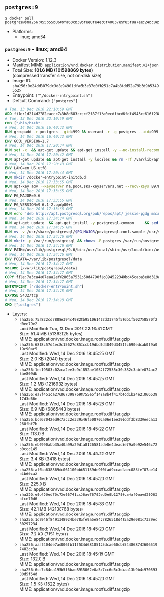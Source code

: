 ## `postgres:9`

```console
$ docker pull postgres@sha256:855b55b060bfa63cb39bfee0fe4ec6f40037e9f85f8a7eec24bc8e59ec1a8345
```

-	Platforms:
	-	linux; amd64

### `postgres:9` - linux; amd64

-	Docker Version: 1.12.3
-	Manifest MIME: `application/vnd.docker.distribution.manifest.v2+json`
-	Total Size: **101.6 MB (101598869 bytes)**  
	(compressed transfer size, not on-disk size)
-	Image ID: `sha256:0e24dd8079dc3d8e94901dfa6b3e37d0fb251c7a4b86dd52a79b5d9b53495525`
-	Entrypoint: `["\/docker-entrypoint.sh"]`
-	Default Command: `["postgres"]`

```dockerfile
# Tue, 13 Dec 2016 22:10:59 GMT
ADD file:1d214d2782eaccc743b8d683ccecf2f87f12a0ecdfbcd6fdf4943ce616f23870 in / 
# Tue, 13 Dec 2016 22:10:59 GMT
CMD ["/bin/bash"]
# Wed, 14 Dec 2016 16:40:32 GMT
RUN groupadd -r postgres --gid=999 && useradd -r -g postgres --uid=999 postgres
# Wed, 14 Dec 2016 16:40:32 GMT
ENV GOSU_VERSION=1.7
# Wed, 14 Dec 2016 17:20:34 GMT
RUN set -x 	&& apt-get update && apt-get install -y --no-install-recommends ca-certificates wget && rm -rf /var/lib/apt/lists/* 	&& wget -O /usr/local/bin/gosu "https://github.com/tianon/gosu/releases/download/$GOSU_VERSION/gosu-$(dpkg --print-architecture)" 	&& wget -O /usr/local/bin/gosu.asc "https://github.com/tianon/gosu/releases/download/$GOSU_VERSION/gosu-$(dpkg --print-architecture).asc" 	&& export GNUPGHOME="$(mktemp -d)" 	&& gpg --keyserver ha.pool.sks-keyservers.net --recv-keys B42F6819007F00F88E364FD4036A9C25BF357DD4 	&& gpg --batch --verify /usr/local/bin/gosu.asc /usr/local/bin/gosu 	&& rm -r "$GNUPGHOME" /usr/local/bin/gosu.asc 	&& chmod +x /usr/local/bin/gosu 	&& gosu nobody true 	&& apt-get purge -y --auto-remove ca-certificates wget
# Wed, 14 Dec 2016 17:20:42 GMT
RUN apt-get update && apt-get install -y locales && rm -rf /var/lib/apt/lists/* 	&& localedef -i en_US -c -f UTF-8 -A /usr/share/locale/locale.alias en_US.UTF-8
# Wed, 14 Dec 2016 17:20:43 GMT
ENV LANG=en_US.utf8
# Wed, 14 Dec 2016 17:20:44 GMT
RUN mkdir /docker-entrypoint-initdb.d
# Wed, 14 Dec 2016 17:33:55 GMT
RUN apt-key adv --keyserver ha.pool.sks-keyservers.net --recv-keys B97B0AFCAA1A47F044F244A07FCC7D46ACCC4CF8
# Wed, 14 Dec 2016 17:33:55 GMT
ENV PG_MAJOR=9.6
# Wed, 14 Dec 2016 17:33:55 GMT
ENV PG_VERSION=9.6.1-2.pgdg80+1
# Wed, 14 Dec 2016 17:33:56 GMT
RUN echo 'deb http://apt.postgresql.org/pub/repos/apt/ jessie-pgdg main' $PG_MAJOR > /etc/apt/sources.list.d/pgdg.list
# Wed, 14 Dec 2016 17:34:24 GMT
RUN apt-get update 	&& apt-get install -y postgresql-common 	&& sed -ri 's/#(create_main_cluster) .*$/\1 = false/' /etc/postgresql-common/createcluster.conf 	&& apt-get install -y 		postgresql-$PG_MAJOR=$PG_VERSION 		postgresql-contrib-$PG_MAJOR=$PG_VERSION 	&& rm -rf /var/lib/apt/lists/*
# Wed, 14 Dec 2016 17:34:25 GMT
RUN mv -v /usr/share/postgresql/$PG_MAJOR/postgresql.conf.sample /usr/share/postgresql/ 	&& ln -sv ../postgresql.conf.sample /usr/share/postgresql/$PG_MAJOR/ 	&& sed -ri "s!^#?(listen_addresses)\s*=\s*\S+.*!\1 = '*'!" /usr/share/postgresql/postgresql.conf.sample
# Wed, 14 Dec 2016 17:34:26 GMT
RUN mkdir -p /var/run/postgresql && chown -R postgres /var/run/postgresql
# Wed, 14 Dec 2016 17:34:26 GMT
ENV PATH=/usr/lib/postgresql/9.6/bin:/usr/local/sbin:/usr/local/bin:/usr/sbin:/usr/bin:/sbin:/bin
# Wed, 14 Dec 2016 17:34:26 GMT
ENV PGDATA=/var/lib/postgresql/data
# Wed, 14 Dec 2016 17:34:27 GMT
VOLUME [/var/lib/postgresql/data]
# Wed, 14 Dec 2016 17:34:27 GMT
COPY file:7a3ca4e07eaa2efd2865a7531b50d4790f1c894522340bd45caba3e8d319a644 in / 
# Wed, 14 Dec 2016 17:34:27 GMT
ENTRYPOINT ["/docker-entrypoint.sh"]
# Wed, 14 Dec 2016 17:34:28 GMT
EXPOSE 5432/tcp
# Wed, 14 Dec 2016 17:34:28 GMT
CMD ["postgres"]
```

-	Layers:
	-	`sha256:75a822cd7888e394c49828b951061402d31745f596b1f502758570f2d0ee79e2`  
		Last Modified: Tue, 13 Dec 2016 22:16:41 GMT  
		Size: 51.4 MB (51363125 bytes)  
		MIME: application/vnd.docker.image.rootfs.diff.tar.gzip
	-	`sha256:68f8c57d4ec8c15627d853ccb19dbd6d4849d3454fc690edcab0f9a019c90ac5`  
		Last Modified: Wed, 14 Dec 2016 18:45:25 GMT  
		Size: 2.0 KB (2040 bytes)  
		MIME: application/vnd.docker.image.rootfs.diff.tar.gzip
	-	`sha256:1ee19503c02aca2ee3c9c1852ae1037f72535c30c382c3abfe074ac25ae809db`  
		Last Modified: Wed, 14 Dec 2016 18:45:25 GMT  
		Size: 1.2 MB (1216932 bytes)  
		MIME: application/vnd.docker.image.rootfs.diff.tar.gzip
	-	`sha256:ea8f451ca2768673987698755e5f149a8b4f417b4cd1b24e2106653917d3d66e`  
		Last Modified: Wed, 14 Dec 2016 18:45:28 GMT  
		Size: 6.9 MB (6865443 bytes)  
		MIME: application/vnd.docker.image.rootfs.diff.tar.gzip
	-	`sha256:bce67042ed9c7acc2e339a46f508707a06e1ee39dddf3b8330eeca13268fbf7b`  
		Last Modified: Wed, 14 Dec 2016 18:45:22 GMT  
		Size: 113.0 B  
		MIME: application/vnd.docker.image.rootfs.diff.tar.gzip
	-	`sha256:eb0990abb35a40a99a29d1a8126581ade8e4dead5e79a0e92e546c72b0ccc145`  
		Last Modified: Wed, 14 Dec 2016 18:45:22 GMT  
		Size: 3.4 KB (3418 bytes)  
		MIME: application/vnd.docker.image.rootfs.diff.tar.gzip
	-	`sha256:af6ba638869dc061100bb651139de900fad9ccadfaec083fe707ae14a1b60ca2`  
		Last Modified: Wed, 14 Dec 2016 18:45:20 GMT  
		Size: 225.0 B  
		MIME: application/vnd.docker.image.rootfs.diff.tar.gzip
	-	`sha256:e8d456ed70c73e88741cc38ae78785cd6e8b22799ca4af0aaed59583afce70d6`  
		Last Modified: Wed, 14 Dec 2016 18:45:33 GMT  
		Size: 42.1 MB (42138768 bytes)  
		MIME: application/vnd.docker.image.rootfs.diff.tar.gzip
	-	`sha256:1d9946f8491348924be78afe9a5e8427826518d495a29e081c7329ec80297234`  
		Last Modified: Wed, 14 Dec 2016 18:45:20 GMT  
		Size: 7.2 KB (7151 bytes)  
		MIME: application/vnd.docker.image.rootfs.diff.tar.gzip
	-	`sha256:aaaf404de7ad806fb11f584d68185175dcae60cb65448687426065197482cc3a`  
		Last Modified: Wed, 14 Dec 2016 18:45:19 GMT  
		Size: 132.0 B  
		MIME: application/vnd.docker.image.rootfs.diff.tar.gzip
	-	`sha256:6cd7c84ea195b5f6bae8955062e0a5e7cc6d5c3daaa13b9b4c97059300d5f54d`  
		Last Modified: Wed, 14 Dec 2016 18:45:20 GMT  
		Size: 1.5 KB (1522 bytes)  
		MIME: application/vnd.docker.image.rootfs.diff.tar.gzip
